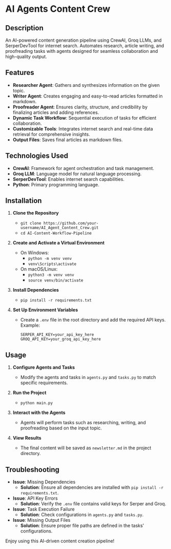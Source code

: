 # AI Agents Content Crew

## Description
An AI-powered content generation pipeline using CrewAI, Groq LLMs, and SerperDevTool for internet search. Automates research, article writing, and proofreading tasks with agents designed for seamless collaboration and high-quality output.

## Features
- **Researcher Agent**: Gathers and synthesizes information on the given topic.
- **Writer Agent**: Creates engaging and easy-to-read articles formatted in markdown.
- **Proofreader Agent**: Ensures clarity, structure, and credibility by finalizing articles and adding references.
- **Dynamic Task Workflow**: Sequential execution of tasks for efficient collaboration.
- **Customizable Tools**: Integrates internet search and real-time data retrieval for comprehensive insights.
- **Output Files**: Saves final articles as markdown files.

## Technologies Used
- **CrewAI**: Framework for agent orchestration and task management.
- **Groq LLM**: Language model for natural language processing.
- **SerperDevTool**: Enables internet search capabilities.
- **Python**: Primary programming language.

## Installation
1. **Clone the Repository**  
   - `git clone https://github.com/your-username/AI_Agent_Content_Crew.git`  
   - `cd AI-Content-Workflow-Pipeline`

2. **Create and Activate a Virtual Environment**  
   - On Windows:  
     - `python -m venv venv`  
     - `venv\Scripts\activate`
   - On macOS/Linux:  
     - `python3 -m venv venv`  
     - `source venv/bin/activate`

3. **Install Dependencies**  
   - `pip install -r requirements.txt`

4. **Set Up Environment Variables**  
   - Create a `.env` file in the root directory and add the required API keys. Example:
     ```plaintext
     SERPER_API_KEY=your_api_key_here
     GROQ_API_KEY=your_groq_api_key_here
     ```

## Usage
1. **Configure Agents and Tasks**  
   - Modify the agents and tasks in `agents.py` and `tasks.py` to match specific requirements.

2. **Run the Project**  
   - `python main.py`

3. **Interact with the Agents**  
   - Agents will perform tasks such as researching, writing, and proofreading based on the input topic.

4. **View Results**  
   - The final content will be saved as `newsletter.md` in the project directory.

## Troubleshooting
- **Issue**: Missing Dependencies  
  - **Solution**: Ensure all dependencies are installed with `pip install -r requirements.txt`.
- **Issue**: API Key Errors  
  - **Solution**: Verify the `.env` file contains valid keys for Serper and Groq.
- **Issue**: Task Execution Failure  
  - **Solution**: Check configurations in `agents.py` and `tasks.py`.
- **Issue**: Missing Output Files  
  - **Solution**: Ensure proper file paths are defined in the tasks' configurations.

Enjoy using this AI-driven content creation pipeline!
